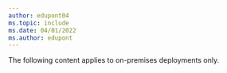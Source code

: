 ```yaml
---
author: edupont04
ms.topic: include
ms.date: 04/01/2022
ms.author: edupont
---
```

The following content applies to on-premises deployments only.